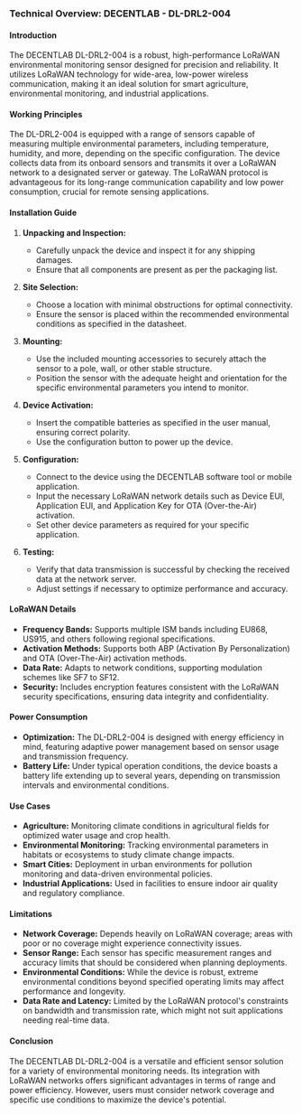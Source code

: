 ### Technical Overview: DECENTLAB - DL-DRL2-004

#### Introduction
The DECENTLAB DL-DRL2-004 is a robust, high-performance LoRaWAN environmental monitoring sensor designed for precision and reliability. It utilizes LoRaWAN technology for wide-area, low-power wireless communication, making it an ideal solution for smart agriculture, environmental monitoring, and industrial applications.

#### Working Principles
The DL-DRL2-004 is equipped with a range of sensors capable of measuring multiple environmental parameters, including temperature, humidity, and more, depending on the specific configuration. The device collects data from its onboard sensors and transmits it over a LoRaWAN network to a designated server or gateway. The LoRaWAN protocol is advantageous for its long-range communication capability and low power consumption, crucial for remote sensing applications.

#### Installation Guide
1. **Unpacking and Inspection:**
   - Carefully unpack the device and inspect it for any shipping damages.
   - Ensure that all components are present as per the packaging list.

2. **Site Selection:**
   - Choose a location with minimal obstructions for optimal connectivity.
   - Ensure the sensor is placed within the recommended environmental conditions as specified in the datasheet.

3. **Mounting:**
   - Use the included mounting accessories to securely attach the sensor to a pole, wall, or other stable structure.
   - Position the sensor with the adequate height and orientation for the specific environmental parameters you intend to monitor.

4. **Device Activation:**
   - Insert the compatible batteries as specified in the user manual, ensuring correct polarity.
   - Use the configuration button to power up the device.

5. **Configuration:**
   - Connect to the device using the DECENTLAB software tool or mobile application.
   - Input the necessary LoRaWAN network details such as Device EUI, Application EUI, and Application Key for OTA (Over-the-Air) activation.
   - Set other device parameters as required for your specific application.

6. **Testing:**
   - Verify that data transmission is successful by checking the received data at the network server.
   - Adjust settings if necessary to optimize performance and accuracy.

#### LoRaWAN Details
- **Frequency Bands:** Supports multiple ISM bands including EU868, US915, and others following regional specifications.
- **Activation Methods:** Supports both ABP (Activation By Personalization) and OTA (Over-The-Air) activation methods.
- **Data Rate:** Adapts to network conditions, supporting modulation schemes like SF7 to SF12.
- **Security:** Includes encryption features consistent with the LoRaWAN security specifications, ensuring data integrity and confidentiality.

#### Power Consumption
- **Optimization:** The DL-DRL2-004 is designed with energy efficiency in mind, featuring adaptive power management based on sensor usage and transmission frequency.
- **Battery Life:** Under typical operation conditions, the device boasts a battery life extending up to several years, depending on transmission intervals and environmental conditions.

#### Use Cases
- **Agriculture:** Monitoring climate conditions in agricultural fields for optimized water usage and crop health.
- **Environmental Monitoring:** Tracking environmental parameters in habitats or ecosystems to study climate change impacts.
- **Smart Cities:** Deployment in urban environments for pollution monitoring and data-driven environmental policies.
- **Industrial Applications:** Used in facilities to ensure indoor air quality and regulatory compliance.

#### Limitations
- **Network Coverage:** Depends heavily on LoRaWAN coverage; areas with poor or no coverage might experience connectivity issues.
- **Sensor Range:** Each sensor has specific measurement ranges and accuracy limits that should be considered when planning deployments.
- **Environmental Conditions:** While the device is robust, extreme environmental conditions beyond specified operating limits may affect performance and longevity.
- **Data Rate and Latency:** Limited by the LoRaWAN protocol's constraints on bandwidth and transmission rate, which might not suit applications needing real-time data.

#### Conclusion
The DECENTLAB DL-DRL2-004 is a versatile and efficient sensor solution for a variety of environmental monitoring needs. Its integration with LoRaWAN networks offers significant advantages in terms of range and power efficiency. However, users must consider network coverage and specific use conditions to maximize the device's potential.